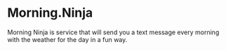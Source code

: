 Morning.Ninja
==================

Morning Ninja is service that will send you a text message every morning with the weather for the day in a fun way.